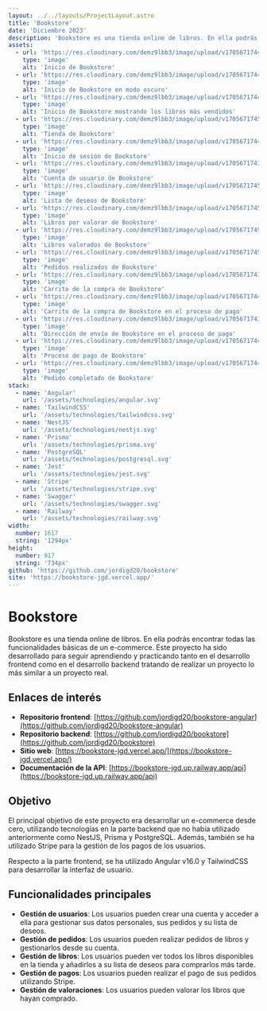 ```yaml
---
layout: ../../layouts/ProjectLayout.astro
title: 'Bookstore'
date: 'Diciembre 2023'
description: 'Bookstore es una tienda online de libros. En ella podrás encontrar todas las funcionalidades básicas de un e-commerce. Este proyecto ha sido desarrollado para seguir aprendiendo y practicando mis conocimientos en el desarrollo frontend y backend.'
assets: 
  - url: 'https://res.cloudinary.com/demz9lbb3/image/upload/v1705671744/bookstore/kilhck9wr9szi7gzzsol.webp'
    type: 'image' 
    alt: 'Inicio de Bookstore'
  - url: 'https://res.cloudinary.com/demz9lbb3/image/upload/v1705671744/bookstore/vsnbi32taxd8fmoy8v1q.webp'
    type: 'image' 
    alt: 'Inicio de Bookstore en modo oscuro'
  - url: 'https://res.cloudinary.com/demz9lbb3/image/upload/v1705671744/bookstore/zdjfzhmhqp4xk0csklib.webp'
    type: 'image' 
    alt: 'Inicio de Bookstore mostrando los libros más vendidos'
  - url: 'https://res.cloudinary.com/demz9lbb3/image/upload/v1705671745/bookstore/sywdyndy3btbfjezcbhy.webp'
    type: 'image' 
    alt: 'Tienda de Bookstore'
  - url: 'https://res.cloudinary.com/demz9lbb3/image/upload/v1705671744/bookstore/hvrwkwbzlarn6uazcegl.webp'
    type: 'image' 
    alt: 'Inicio de sesión de Bookstore' 
  - url: 'https://res.cloudinary.com/demz9lbb3/image/upload/v1705671743/bookstore/lpso5ojepwzfequkr3pu.webp'
    type: 'image' 
    alt: 'Cuenta de usuario de Bookstore'
  - url: 'https://res.cloudinary.com/demz9lbb3/image/upload/v1705671745/bookstore/brgxyfhhh0a8iprvkrvy.webp'
    type: 'image' 
    alt: 'Lista de deseos de Bookstore'
  - url: 'https://res.cloudinary.com/demz9lbb3/image/upload/v1705671745/bookstore/zzqex2va7nx47cxz4rem.webp'
    type: 'image' 
    alt: 'Libros por valorar de Bookstore'
  - url: 'https://res.cloudinary.com/demz9lbb3/image/upload/v1705671745/bookstore/x9wtu7icoe0gyxmep840.webp'
    type: 'image' 
    alt: 'Libros valorados de Bookstore'
  - url: 'https://res.cloudinary.com/demz9lbb3/image/upload/v1705671745/bookstore/hknzqtrrx3rq2rvyoakw.webp'
    type: 'image' 
    alt: 'Pedidos realizados de Bookstore'
  - url: 'https://res.cloudinary.com/demz9lbb3/image/upload/v1705671743/bookstore/a3igepkdqj1gava2rsby.webp'
    type: 'image' 
    alt: 'Carrito de la compra de Bookstore'
  - url: 'https://res.cloudinary.com/demz9lbb3/image/upload/v1705671744/bookstore/ngaiagwr9sjox8e3v9ct.webp'
    type: 'image' 
    alt: 'Carrito de la compra de Bookstore en el proceso de pago'
  - url: 'https://res.cloudinary.com/demz9lbb3/image/upload/v1705671743/bookstore/fu4zkypysa0hezyjiwhl.webp'
    type: 'image' 
    alt: 'Dirección de envío de Bookstore en el proceso de pago'
  - url: 'https://res.cloudinary.com/demz9lbb3/image/upload/v1705671744/bookstore/huwkamtosojxmfhzizsd.webp'
    type: 'image' 
    alt: 'Proceso de pago de Bookstore'
  - url: 'https://res.cloudinary.com/demz9lbb3/image/upload/v1705671744/bookstore/tfed6omkjaffstx5lgg6.webp'
    type: 'image' 
    alt: 'Pedido completado de Bookstore'
stack:       
  - name: 'Angular'
    url: '/assets/technologies/angular.svg'
  - name: 'TailwindCSS'
    url: '/assets/technologies/tailwindcss.svg'
  - name: 'NestJS'
    url: '/assets/technologies/nestjs.svg'
  - name: 'Prisma'
    url: '/assets/technologies/prisma.svg'
  - name: 'PostgreSQL'
    url: '/assets/technologies/postgresql.svg'
  - name: 'Jest'
    url: '/assets/technologies/jest.svg'
  - name: 'Stripe'
    url: '/assets/technologies/stripe.svg'
  - name: 'Swagger'
    url: '/assets/technologies/swagger.svg'
  - name: 'Railway'
    url: '/assets/technologies/railway.svg'
width: 
  number: 1617
  string: '1294px'
height: 
  number: 917
  string: '734px'
github: 'https://github.com/jordigd20/bookstore'
site: 'https://bookstore-jgd.vercel.app/'
---
```



# Bookstore

Bookstore es una tienda online de libros. En ella podrás encontrar todas las funcionalidades básicas de un e-commerce. Este proyecto ha sido desarrollado para seguir aprendiendo y practicando tanto en el desarrollo frontend como en el desarrollo backend tratando de realizar un proyecto lo más similar a un proyecto real.


## Enlaces de interés

- **Repositorio frontend**: [https://github.com/jordigd20/bookstore-angular](https://github.com/jordigd20/bookstore-angular)
- **Repositorio backend**: [https://github.com/jordigd20/bookstore](https://github.com/jordigd20/bookstore)
- **Sitio web**: [https://bookstore-jgd.vercel.app/](https://bookstore-jgd.vercel.app/)
- **Documentación de la API**: [https://bookstore-jgd.up.railway.app/api](https://bookstore-jgd.up.railway.app/api)

## Objetivo 

El principal objetivo de este proyecto era desarrollar un e-commerce desde cero, utilizando tecnologías en la parte backend que no había utilizado anteriormente como NestJS, Prisma y PostgreSQL. Además, también se ha utilizado Stripe para la gestión de los pagos de los usuarios.

Respecto a la parte frontend, se ha utilizado Angular v16.0 y TailwindCSS para desarrollar la interfaz de usuario.

## Funcionalidades principales

- **Gestión de usuarios**: Los usuarios pueden crear una cuenta y acceder a ella para gestionar sus datos personales, sus pedidos y su lista de deseos.
- **Gestión de pedidos**: Los usuarios pueden realizar pedidos de libros y gestionarlos desde su cuenta.
- **Gestión de libros**: Los usuarios pueden ver todos los libros disponibles en la tienda y añadirlos a su lista de deseos para comprarlos más tarde.
- **Gestión de pagos**: Los usuarios pueden realizar el pago de sus pedidos utilizando Stripe.
- **Gestión de valoraciones**: Los usuarios pueden valorar los libros que hayan comprado.



